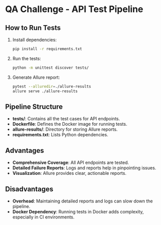 # QA Challenge -  API Test Pipeline

## How to Run Tests

1. Install dependencies:
    ```bash
    pip install -r requirements.txt
    ```

2. Run the tests:
    ```bash
    python -m unittest discover tests/
    ```

3. Generate Allure report:
    ```bash
    pytest --alluredir=./allure-results
    allure serve ./allure-results
    ```

## Pipeline Structure

- **tests/**: Contains all the test cases for API endpoints.
- **Dockerfile**: Defines the Docker image for running tests.
- **allure-results/**: Directory for storing Allure reports.
- **requirements.txt**: Lists Python dependencies.

## Advantages

- **Comprehensive Coverage**: All API endpoints are tested.
- **Detailed Failure Reports**: Logs and reports help in pinpointing issues.
- **Visualization**: Allure provides clear, actionable reports.

## Disadvantages

- **Overhead**: Maintaining detailed reports and logs can slow down the pipeline.
- **Docker Dependency**: Running tests in Docker adds complexity, especially in CI environments.
